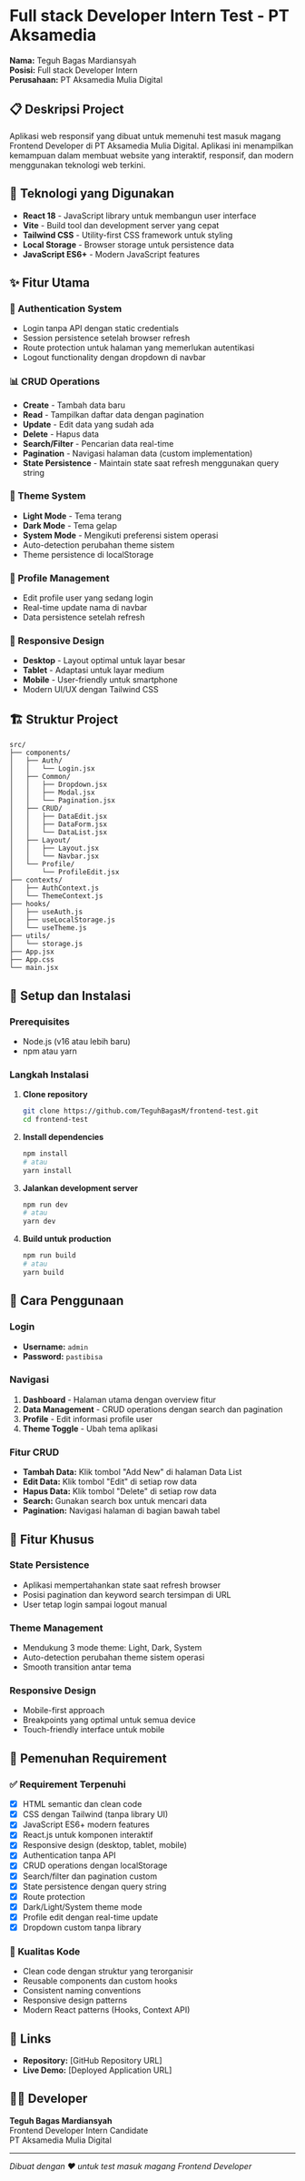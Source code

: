 # Full stack Developer Intern Test - PT Aksamedia

**Nama:** Teguh Bagas Mardiansyah  
**Posisi:** Full stack Developer Intern  
**Perusahaan:** PT Aksamedia Mulia Digital

## 📋 Deskripsi Project

Aplikasi web responsif yang dibuat untuk memenuhi test masuk magang Frontend Developer di PT Aksamedia Mulia Digital. Aplikasi ini menampilkan kemampuan dalam membuat website yang interaktif, responsif, dan modern menggunakan teknologi web terkini.

## 🚀 Teknologi yang Digunakan

- **React 18** - JavaScript library untuk membangun user interface
- **Vite** - Build tool dan development server yang cepat
- **Tailwind CSS** - Utility-first CSS framework untuk styling
- **Local Storage** - Browser storage untuk persistence data
- **JavaScript ES6+** - Modern JavaScript features

## ✨ Fitur Utama

### 🔐 Authentication System

- Login tanpa API dengan static credentials
- Session persistence setelah browser refresh
- Route protection untuk halaman yang memerlukan autentikasi
- Logout functionality dengan dropdown di navbar

### 📊 CRUD Operations

- **Create** - Tambah data baru
- **Read** - Tampilkan daftar data dengan pagination
- **Update** - Edit data yang sudah ada
- **Delete** - Hapus data
- **Search/Filter** - Pencarian data real-time
- **Pagination** - Navigasi halaman data (custom implementation)
- **State Persistence** - Maintain state saat refresh menggunakan query string

### 🎨 Theme System

- **Light Mode** - Tema terang
- **Dark Mode** - Tema gelap
- **System Mode** - Mengikuti preferensi sistem operasi
- Auto-detection perubahan theme sistem
- Theme persistence di localStorage

### 👤 Profile Management

- Edit profile user yang sedang login
- Real-time update nama di navbar
- Data persistence setelah refresh

### 📱 Responsive Design

- **Desktop** - Layout optimal untuk layar besar
- **Tablet** - Adaptasi untuk layar medium
- **Mobile** - User-friendly untuk smartphone
- Modern UI/UX dengan Tailwind CSS

## 🏗️ Struktur Project

```
src/
├── components/
│   ├── Auth/
│   │   └── Login.jsx
│   ├── Common/
│   │   ├── Dropdown.jsx
│   │   ├── Modal.jsx
│   │   └── Pagination.jsx
│   ├── CRUD/
│   │   ├── DataEdit.jsx
│   │   ├── DataForm.jsx
│   │   └── DataList.jsx
│   ├── Layout/
│   │   ├── Layout.jsx
│   │   └── Navbar.jsx
│   └── Profile/
│       └── ProfileEdit.jsx
├── contexts/
│   ├── AuthContext.js
│   └── ThemeContext.js
├── hooks/
│   ├── useAuth.js
│   ├── useLocalStorage.js
│   └── useTheme.js
├── utils/
│   └── storage.js
├── App.jsx
├── App.css
└── main.jsx
```

## 🔧 Setup dan Instalasi

### Prerequisites

- Node.js (v16 atau lebih baru)
- npm atau yarn

### Langkah Instalasi

1. **Clone repository**

   ```bash
   git clone https://github.com/TeguhBagasM/frontend-test.git
   cd frontend-test
   ```

2. **Install dependencies**

   ```bash
   npm install
   # atau
   yarn install
   ```

3. **Jalankan development server**

   ```bash
   npm run dev
   # atau
   yarn dev
   ```

4. **Build untuk production**
   ```bash
   npm run build
   # atau
   yarn build
   ```

## 🔑 Cara Penggunaan

### Login

- **Username:** `admin`
- **Password:** `pastibisa`

### Navigasi

1. **Dashboard** - Halaman utama dengan overview fitur
2. **Data Management** - CRUD operations dengan search dan pagination
3. **Profile** - Edit informasi profile user
4. **Theme Toggle** - Ubah tema aplikasi

### Fitur CRUD

- **Tambah Data:** Klik tombol "Add New" di halaman Data List
- **Edit Data:** Klik tombol "Edit" di setiap row data
- **Hapus Data:** Klik tombol "Delete" di setiap row data
- **Search:** Gunakan search box untuk mencari data
- **Pagination:** Navigasi halaman di bagian bawah tabel

## 📝 Fitur Khusus

### State Persistence

- Aplikasi mempertahankan state saat refresh browser
- Posisi pagination dan keyword search tersimpan di URL
- User tetap login sampai logout manual

### Theme Management

- Mendukung 3 mode theme: Light, Dark, System
- Auto-detection perubahan theme sistem operasi
- Smooth transition antar tema

### Responsive Design

- Mobile-first approach
- Breakpoints yang optimal untuk semua device
- Touch-friendly interface untuk mobile

## 🎯 Pemenuhan Requirement

### ✅ Requirement Terpenuhi

- [x] HTML semantic dan clean code
- [x] CSS dengan Tailwind (tanpa library UI)
- [x] JavaScript ES6+ modern features
- [x] React.js untuk komponen interaktif
- [x] Responsive design (desktop, tablet, mobile)
- [x] Authentication tanpa API
- [x] CRUD operations dengan localStorage
- [x] Search/filter dan pagination custom
- [x] State persistence dengan query string
- [x] Route protection
- [x] Dark/Light/System theme mode
- [x] Profile edit dengan real-time update
- [x] Dropdown custom tanpa library

### 🎨 Kualitas Kode

- Clean code dengan struktur yang terorganisir
- Reusable components dan custom hooks
- Consistent naming conventions
- Responsive design patterns
- Modern React patterns (Hooks, Context API)

## 🔗 Links

- **Repository:** [GitHub Repository URL]
- **Live Demo:** [Deployed Application URL]

## 👨‍💻 Developer

**Teguh Bagas Mardiansyah**  
Frontend Developer Intern Candidate  
PT Aksamedia Mulia Digital

---

_Dibuat dengan ❤️ untuk test masuk magang Frontend Developer_

